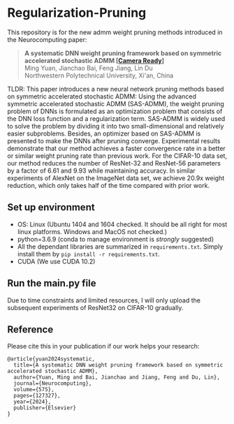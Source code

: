 # Regularization-Pruning

This repository is for the new admm weight pruning methods introduced in the Neurocomputing paper:
> **A systematic DNN weight pruning framework based on symmetric accelerated stochastic ADMM [[Camera Ready](https://doi.org/10.1016/j.neucom.2024.127327)]** \
> Ming Yuan, Jianchao Bai, Feng Jiang, Lin Du\
> Northwestern Polytechnical University, Xi'an, China

TLDR: This paper introduces a new neural network pruning methods based on symmetric accelerated stochastic ADMM:
Using the advanced symmetric accelerated stochastic ADMM (SAS-ADMM), the weight pruning problem of DNNs is formulated as an optimization problem that consists of the DNN loss function and a 
regularization term. SAS-ADMM is widely used to solve the problem by dividing it into two small-dimensional and relatively easier subproblems. Besides, an optimizer based on SAS-ADMM is presented to make the DNNs after pruning converge. Experimental results demonstrate that our method achieves a faster convergence rate in a better or similar weight pruning rate than previous work. For the CIFAR-10 data set, our method reduces the number of ResNet-32 and ResNet-56 parameters by a factor of 6.61
and 9.93 while maintaining accuracy. In similar experiments of AlexNet on the ImageNet data set, we achieve 20.9x weight reduction, which only takes half of the time compared with prior work.


## Set up environment
- OS: Linux (Ubuntu 1404 and 1604 checked. It should be all right for most linux platforms. Windows and MacOS not checked.)
- python=3.6.9 (conda to manage environment is *strongly* suggested)
- All the dependant libraries are summarized in `requirements.txt`. Simply install them by `pip install -r requirements.txt`.
- CUDA (We use CUDA 10.2)

## Run the main.py file
Due to time constraints and limited resources, I will only upload the subsequent experiments of ResNet32 on CIFAR-10 gradually.

## Reference
Please cite this in your publication if our work helps your research:

    @article{yuan2024systematic,
      title={A systematic DNN weight pruning framework based on symmetric accelerated stochastic ADMM},
      author={Yuan, Ming and Bai, Jianchao and Jiang, Feng and Du, Lin},
      journal={Neurocomputing},
      volume={575},
      pages={127327},
      year={2024},
      publisher={Elsevier}
    }







